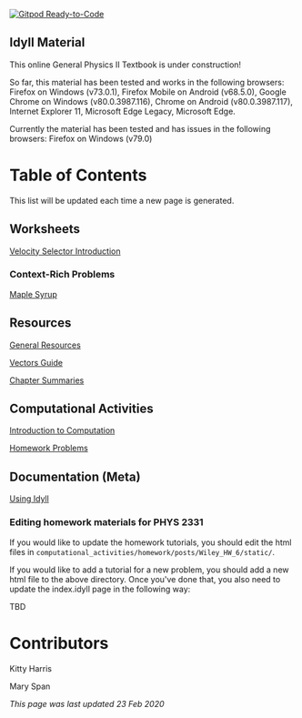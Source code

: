 [![Gitpod Ready-to-Code](https://img.shields.io/badge/Gitpod-Ready--to--Code-blue?logo=gitpod)](https://gitpod.io/#https://github.com/phys2331/idyll-material) 

## Idyll Material

This online General Physics II Textbook is under construction!

So far, this material has been tested and works in the following browsers:
Firefox on Windows (v73.0.1), Firefox Mobile on Android (v68.5.0), Google Chrome on Windows (v80.0.3987.116), Chrome on Android (v80.0.3987.117), Internet Explorer 11, Microsoft Edge Legacy, Microsoft Edge.

Currently the material has been tested and has issues in the following browsers: Firefox on Windows (v79.0)

# Table of Contents

This list will be updated each time a new page is generated.

## Worksheets

[Velocity Selector Introduction](https://phys2331.github.io/idyll-material/short_worksheets/velocity_selector_intro/build/index.html)

### Context-Rich Problems
[Maple Syrup](https://phys2331.github.io/idyll-material/context-rich/maple-syrup/build/index.html)

## Resources

[General Resources](https://phys2331.github.io/idyll-material/Physics_2_Resources/Resources/docs/index.html)

[Vectors Guide](https://phys2331.github.io/idyll-material/Physics_2_Resources/Vectors_Guide/docs/index.html)

[Chapter Summaries](https://phys2331.github.io/idyll-material/Physics_2_Resources/chapter_summaries/docs/index.html)

## Computational Activities

[Introduction to Computation](https://phys2331.github.io/idyll-material/computational_activities/Comp_1/docs/index.html)

[Homework Problems](https://phys2331.github.io/idyll-material/computational_activities/homework/docs/index.html)

## Documentation (Meta)

[Using Idyll](https://phys2331.github.io/idyll-material/using-idyll/docs/index.html)

### Editing homework materials for PHYS 2331

If you would like to update the homework tutorials, you should edit the html files in `computational_activities/homework/posts/Wiley_HW_6/static/`.

If you would like to add a tutorial for a new problem, you should add a new html file to the above directory.  Once you've done that, you also need to update the index.idyll page in the following way:

TBD

# Contributors

Kitty Harris

Mary Span

*This page was last updated 23 Feb 2020*
